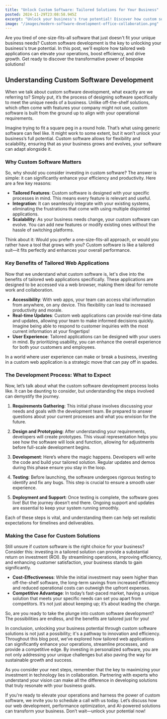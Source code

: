 ```yaml
---
title: "Unlock Custom Software: Tailored Solutions for Your Business"
posted: 2024-11-29T23:08:58.945Z
excerpt: "Unlock your business's true potential! Discover how custom software can revolutionize your operations, boost efficiency, and drive growth. Say goodbye to one-size-fits-all solutions!"
image: "/images/modern-software-development-office-collaboration.png"
---
```


Are you tired of one-size-fits-all software that just doesn't fit your unique business needs? Custom software development is the key to unlocking your business's true potential. In this post, we'll explore how tailored web applications can elevate your operations, boost efficiency, and drive growth. Get ready to discover the transformative power of bespoke solutions!

## Understanding Custom Software Development

When we talk about custom software development, what exactly are we referring to? Simply put, it’s the process of designing software specifically to meet the unique needs of a business. Unlike off-the-shelf solutions, which often come with features your company might not use, custom software is built from the ground up to align with your operational requirements.

Imagine trying to fit a square peg in a round hole. That’s what using generic software can feel like. It might work to some extent, but it won’t unlock your business’s full potential. Custom software allows for flexibility and scalability, ensuring that as your business grows and evolves, your software can adapt alongside it.

### Why Custom Software Matters

So, why should you consider investing in custom software? The answer is simple: it can significantly enhance your efficiency and productivity. Here are a few key reasons:

- **Tailored Features**: Custom software is designed with your specific processes in mind. This means every feature is relevant and useful.  
- **Integration**: It can seamlessly integrate with your existing systems, eliminating the frustrations that come with using multiple disjointed applications.  
- **Scalability**: As your business needs change, your custom software can evolve. You can add new features or modify existing ones without the hassle of switching platforms.

Think about it: Would you prefer a one-size-fits-all approach, or would you rather have a tool that grows with you? Custom software is like a tailored suit—it fits perfectly and enhances your overall performance.

### Key Benefits of Tailored Web Applications

Now that we understand what custom software is, let's dive into the benefits of tailored web applications specifically. These applications are designed to be accessed via a web browser, making them ideal for remote work and collaboration.

- **Accessibility**: With web apps, your team can access vital information from anywhere, on any device. This flexibility can lead to increased productivity and morale.  
- **Real-time Updates**: Custom web applications can provide real-time data and updates, allowing your team to make informed decisions quickly. Imagine being able to respond to customer inquiries with the most current information at your fingertips!  
- **User Experience**: Tailored applications can be designed with your users in mind. By prioritizing usability, you can enhance the overall experience for both your customers and employees.

In a world where user experience can make or break a business, investing in a custom web application is a strategic move that can pay off in spades.

### The Development Process: What to Expect

Now, let’s talk about what the custom software development process looks like. It can be daunting to consider, but understanding the steps involved can demystify the journey.

1. **Requirements Gathering**: This initial phase involves discussing your needs and goals with the development team. Be prepared to answer questions about your current processes and what you envision for the future.
   
2. **Design and Prototyping**: After understanding your requirements, developers will create prototypes. This visual representation helps you see how the software will look and function, allowing for adjustments before full-scale development begins.

3. **Development**: Here’s where the magic happens. Developers will write the code and build your tailored solution. Regular updates and demos during this phase ensure you stay in the loop.

4. **Testing**: Before launching, the software undergoes rigorous testing to identify and fix any bugs. This step is crucial to ensure a smooth user experience.

5. **Deployment and Support**: Once testing is complete, the software goes live! But the journey doesn’t end there. Ongoing support and updates are essential to keep your system running smoothly.

Each of these steps is vital, and understanding them can help set realistic expectations for timelines and deliverables.  

### Making the Case for Custom Solutions

Still unsure if custom software is the right choice for your business? Consider this: investing in a tailored solution can provide a substantial return on investment (ROI). By streamlining operations, improving efficiency, and enhancing customer satisfaction, your business stands to gain significantly.

- **Cost-Effectiveness**: While the initial investment may seem higher than off-the-shelf software, the long-term savings from increased efficiency and reduced operational costs can outweigh the upfront expenses.  
- **Competitive Advantage**: In today’s fast-paced market, having a unique solution that meets your specific needs can set you apart from competitors. It’s not just about keeping up; it’s about leading the charge.

So, are you ready to take the plunge into custom software development? The possibilities are endless, and the benefits are tailored just for you!

In conclusion, unlocking your business potential through custom software solutions is not just a possibility; it's a pathway to innovation and efficiency. Throughout this blog post, we’ve explored how tailored web applications can significantly enhance your operations, streamline processes, and provide a competitive edge. By investing in personalized software, you are not only addressing your unique challenges but also paving the way for sustainable growth and success.

As you consider your next steps, remember that the key to maximizing your investment in technology lies in collaboration. Partnering with experts who understand your vision can make all the difference in developing solutions that truly resonate with your business goals.  

If you're ready to elevate your operations and harness the power of custom software, we invite you to schedule a call with us today. Let’s discuss how our web development, performance optimization, and AI-powered solutions can transform your business. Don’t wait—unlock your potential now!